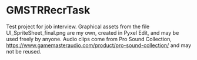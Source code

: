 # GMSTRRecrTask
Test project for job interview.
Graphical assets from the file UI_SpriteSheet_final.png are my own, created in Pyxel Edit, and may be used freely by anyone.
Audio clips come from Pro Sound Collection, https://www.gamemasteraudio.com/product/pro-sound-collection/ and may not be reused.
